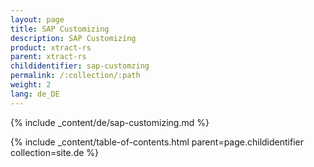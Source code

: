 ```yaml
---
layout: page
title: SAP Customizing
description: SAP Customizing
product: xtract-rs
parent: xtract-rs
childidentifier: sap-customzing
permalink: /:collection/:path
weight: 2
lang: de_DE
---
```


{% include _content/de/sap-customizing.md  %}

{% include _content/table-of-contents.html parent=page.childidentifier collection=site.de %}